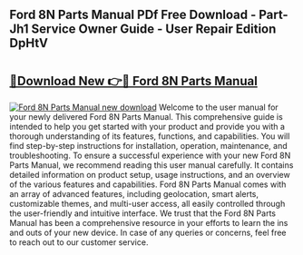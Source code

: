 ## Ford 8N Parts Manual PDf Free Download - Part-Jh1 Service Owner Guide - User Repair Edition DpHtV

# <h2><a href="http://bc15734.oget.top/?id=Ford+8N+Parts+Manual">🔗Download New 👉🔴 Ford 8N Parts Manual</a></h2>

[![Ford 8N Parts Manual new download](https://i.imgur.com/5g1atiW.png)](http://bc15734.oget.top/?id=Ford+8N+Parts+Manual)
Welcome to the user manual for your newly delivered Ford 8N Parts Manual. This comprehensive guide is intended to help you get started with your product and provide you with a thorough understanding of its features, functions, and capabilities. You will find step-by-step instructions for installation, operation, maintenance, and troubleshooting. To ensure a successful experience with your new Ford 8N Parts Manual, we recommend reading this user manual carefully. It contains detailed information on product setup, usage instructions, and an overview of the various features and capabilities. Ford 8N Parts Manual comes with an array of advanced features, including geolocation, smart alerts, customizable themes, and multi-user access, all easily controlled through the user-friendly and intuitive interface. We trust that the Ford 8N Parts Manual has been a comprehensive resource in your efforts to learn the ins and outs of your new device. In case of any queries or concerns, feel free to reach out to our customer service.
